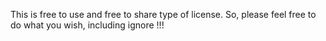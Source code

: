 This is free to use and free to share type of license. So, please feel free to do what you wish, including ignore !!!